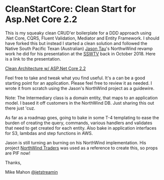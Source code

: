 # CleanStartCore: Clean Start for Asp.Net Core 2.2

This is my squeaky clean CRUD'er boilerplate for a DDD approach using .Net Core, CQRS, Fluent Validation, Mediator and Entity Framework.  I should have forked this but instead I started a clean solution and followed the Native South Pacific Texan (Australian) [Jason Tau](http://bit.ly/2RghbjJ)'s NorthwWind revamp work he did for his presentation at the [SSWTV](https://tv.ssw.com) back in October 2018.  Here is a link to the presentation.  

[Clean Architecture w/ ASP.Net Core 2.2](https://youtu.be/_lwCVE_XgqI)

Feel free to take and tweak what you find useful.  It's a can be a good starting point for an application.  Please feel free to review it as needed.  I wrote it from scratch using the Jason's NorthWind project as a guidewire.

Note: The Intermediary class is a domain entity, that maps to an application model.  I based it off customers in the NorthWind DB. Just sharing this out there just 'cuz.  

As far as a roadmap goes, going to bake in some T-4 templating to ease the burden of creating the query, commands, various handlers and validates that need to get created for each entity.  Also bake in application interfaces for S3, lambdas and step functions in AWS.  

Jason is still turning an burning on his NorthWind implementation.  His project [NorthWind Traders](https://github.com/JasonGT/NorthwindTraders) was used as a reference to create this, so props are PIF now!

Thanks, 

Mike Mahon
[@jetstreamin](http://bit.ly/2RmcjJF)
